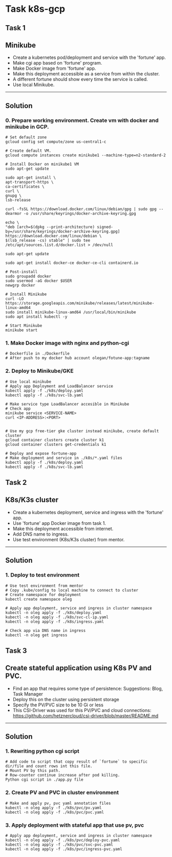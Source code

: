 # Task k8s-gcp

## Task 1 

## Minikube

* Create a kubernetes pod/deployment and service with the 'fortune' app.
* Make cgi app based on 'fortune' program.
* Make Docker image from 'fortune' app.
* Make this deployment accessible as a service from within the cluster.
* A different fortune should show every time the service is called. 
* Use local Minikube.

--------------------------------------

## Solution

### 0. Prepare working environment. Create vm with docker and minikube in GCP.

```
# Set default zone
gcloud config set compute/zone us-central1-c

# Create default VM.
gcloud compute instances create minikube1 --machine-type=n2-standard-2

# Install Docker on minikube1 VM
sudo apt-get update

sudo apt-get install \
apt-transport-https \
ca-certificates \
curl \
gnupg \
lsb-release

curl -fsSL https://download.docker.com/linux/debian/gpg | sudo gpg --dearmor -o /usr/share/keyrings/docker-archive-keyring.gpg

echo \
"deb [arch=$(dpkg --print-architecture) signed-by=/usr/share/keyrings/docker-archive-keyring.gpg] https://download.docker.com/linux/debian \
$(lsb_release -cs) stable" | sudo tee /etc/apt/sources.list.d/docker.list > /dev/null

sudo apt-get update

sudo apt-get install docker-ce docker-ce-cli containerd.io

# Post-install
sudo groupadd docker
sudo usermod -aG docker $USER
newgrp docker

# Install Minikube
curl -LO https://storage.googleapis.com/minikube/releases/latest/minikube-linux-amd64
sudo install minikube-linux-amd64 /usr/local/bin/minikube
sudo apt install kubectl -y

# Start Minikube
minikube start
```

### 1. Make Docker image with nginx and python-cgi

```
# Dockerfile in ./Dockerfile
# After push to my docker hub account olegan/fotune-app:tagname
```

### 2. Deploy to Minikube/GKE

```
# Use local minikube
# Apply app Deployment and LoadBalancer service
kubectl apply -f ./k8s/deploy.yaml
kubectl apply -f ./k8s/svc-lb.yaml

# Make service type LoadBalancer accesible in Minikube
# Check app
minikube service <SERVICE-NAME>
curl <IP-ADDRESS>:<PORT>


# Use my gcp free-tier gke cluster instead minikube, create default cluster
gcloud container clusters create cluster k1
gcloud container clusters get-credentials k1

# Deploy and expose fortune-app
# Make deployment and service in ./k8s/*.yaml files
kubectl apply -f ./k8s/deploy.yaml
kubectl apply -f ./k8s/svc-lb.yaml
```

## Task 2

## K8s/K3s cluster

* Create a kubernetes deployment, service and ingress with the 'fortune' app.
* Use 'fortune' app Docker image from task 1.
* Make this deployment accessible from internet.
* Add DNS name to ingress.
* Use test environment (K8s/K3s cluster) from mentor.

----------------------------------------------------

## Solution

### 1. Deploy to test environment

```
# Use test environment from mentor
# Copy .kube/config to local machine to connect to cluster
# Create namespace for deployment
kubectl create namespace oleg

# Apply app deployment, service and ingress in cluster namespace
kubectl -n oleg apply -f ./k8s/deploy.yaml
kubectl -n oleg apply -f ./k8s/svc-cl-ip.yaml
kubectl -n oleg apply -f ./k8s/ingress.yaml

# Check app via DNS name in ingress 
kubectl -n oleg get ingress
```


## Task 3 

## Create stateful application using K8s PV and PVC.

* Find an app that requires some type of persistence: Suggestions: Blog, Task Manager
* Deploy this on the cluster using persistent storage
* Specify the PV/PVC size to be 10 Gi or less
* This CSI-Driver was used for this PV/PVC and cloud connections:
  https://github.com/hetznercloud/csi-driver/blob/master/README.md

------------------------------------------------------

## Solution

### 1. Rewriting python cgi script

```
# Add code to script that copy result of `fortune` to specific dir/file and count rows int this file.
# Mount PV by this path.
# Row-counter continue increase after pod killing.
Python cgi script in ./app.py file
```

### 2. Create PV and PVC in cluster environment 

```
# Make and apply pv, pvc yaml annotation files
kubectl -n oleg apply -f ./k8s/pvc/pv.yaml
kubectl -n oleg apply -f ./k8s/pvc/pvc.yaml
```

### 3. Apply deployment with stateful app that use pv, pvc

```
# Apply app deployment, service and ingress in cluster namespace
kubectl -n oleg apply -f ./k8s/pvc/deploy-pvc.yaml
kubectl -n oleg apply -f ./k8s/pvc/svc-pvc.yaml
kubectl -n oleg apply -f ./k8s/pvc/ingress-pvc.yaml
```
